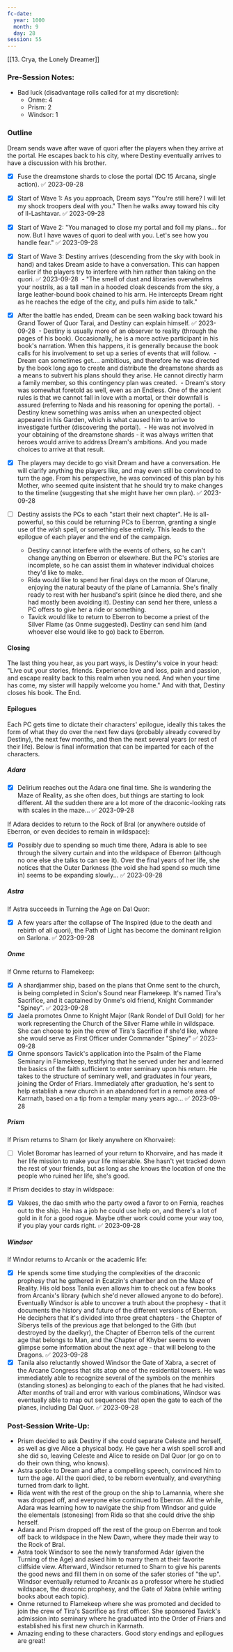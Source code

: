```yaml
---
fc-date:
  year: 1000
  month: 9
  day: 28
session: 55
---
```

[[13. Crya, the Lonely Dreamer]]

### Pre-Session Notes:

* Bad luck (disadvantage rolls called for at my discretion):
	* Onme: 4
	* Prism: 2
	* Windsor: 1


### Outline

Dream sends wave after wave of quori after the players when they arrive at the portal. He escapes back to his city, where Destiny eventually arrives to have a discussion with his brother.

 - [x] Fuse the dreamstone shards to close the portal (DC 15 Arcana, single action). ✅ 2023-09-28

 - [x] Start of Wave 1: As you approach, Dream says "You're still here? I will let my shock troopers deal with you." Then he walks away toward his city of Il-Lashtavar. ✅ 2023-09-28

 - [x] Start of Wave 2: "You managed to close my portal and foil my plans... for now. But I have waves of quori to deal with you. Let's see how you handle fear." ✅ 2023-09-28

 - [x] Start of Wave 3: Destiny arrives (descending from the sky with book in hand) and takes Dream aside to have a conversation. This can happen earlier if the players try to interfere with him rather than taking on the quori. ✅ 2023-09-28
	 - "The smell of dust and libraries overwhelms your nostrils, as a tall man in a hooded cloak descends from the sky, a large leather-bound book chained to his arm. He intercepts Dream right as he reaches the edge of the city, and pulls him aside to talk."

 - [x] After the battle has ended, Dream can be seen walking back toward his Grand Tower of Quor Tarai, and Destiny can explain himself. ✅ 2023-09-28
	 - Destiny is usually more of an observer to reality (through the pages of his book). Occasionally, he is a more active participant in his book's narration. When this happens, it is generally because the book calls for his involvement to set up a series of events that will follow.
	 - Dream can sometimes get.... ambitious, and therefore he was directed by the book long ago to create and distribute the dreamstone shards as a means to subvert his plans should they arise. He cannot directly harm a family member, so this contingency plan was created.
	 - Dream's story was somewhat foretold as well, even as an Endless. One of the ancient rules is that we cannot fall in love with a mortal, or their downfall is assured (referring to Nada and his reasoning for opening the portal).
	 - Destiny knew something was amiss when an unexpected object appeared in his Garden, which is what caused him to arrive to investigate further (discovering the portal).
	 - He was not involved in your obtaining of the dreamstone shards - it was always written that heroes would arrive to address Dream's ambitions. And you made choices to arrive at that result.

 - [x] The players may decide to go visit Dream and have a conversation. He will clarify anything the players like, and may even still be convinced to turn the age. From his perspective, he was convinced of this plan by his Mother, who seemed quite insistent that he should try to make changes to the timeline (suggesting that she might have her own plan). ✅ 2023-09-28

 - [ ] Destiny assists the PCs to each "start their next chapter". He is all-powerful, so this could be returning PCs to Eberron, granting a single use of the *wish* spell, or something else entirely. This leads to the epilogue of each player and the end of the campaign.
	- Destiny cannot interfere with the events of others, so he can't change anything on Eberron or elsewhere. But the PC's stories are incomplete, so he can assist them in whatever individual choices they'd like to make.
	- Rida would like to spend her final days on the moon of Olarune, enjoying the natural beauty of the plane of Lamannia. She's finally ready to rest with her husband's spirit (since he died there, and she had mostly been avoiding it). Destiny can send her there, unless a PC offers to give her a ride or something.
	- Tavick would like to return to Eberron to become a priest of the Silver Flame (as Onme suggested). Destiny can send him (and whoever else would like to go) back to Eberron.

#### Closing

The last thing you hear, as you part ways, is Destiny's voice in your head:
"Live out your stories, friends. Experience love and loss, pain and passion, and escape reality back to this realm when you need. And when your time has come, my sister will happily welcome you home."
And with that, Destiny closes his book.
The End.

#### Epilogues

Each PC gets time to dictate their characters' epilogue, ideally this takes the form of what they do over the next few days (probably already covered by Destiny), the next few months, and then the next several years (or rest of their life). Below is final information that can be imparted for each of the characters.

##### Adara

- [x] Delirium reaches out the Adara one final time. She is wandering the Maze of Reality, as she often does, but things are starting to look different. All the sudden there are a lot more of the draconic-looking rats with scales in the maze... ✅ 2023-09-28

If Adara decides to return to the Rock of Bral (or anywhere outside of Eberron, or even decides to remain in wildspace):
 - [x] Possibly due to spending so much time there, Adara is able to see through the silvery curtain and into the wildspace of Eberron (although no one else she talks to can see it). Over the final years of her life, she notices that the Outer Darkness (the void she had spend so much time in) seems to be expanding slowly... ✅ 2023-09-28

##### Astra

If Astra succeeds in Turning the Age on Dal Quor:
 - [x] A few years after the collapse of The Inspired (due to the death and rebirth of all quori), the Path of Light has become the dominant religion on Sarlona. ✅ 2023-09-28

##### Onme

If Onme returns to Flamekeep:
- [x] A shardjammer ship, based on the plans that Onme sent to the church, is being completed in Scion's Sound near Flamekeep. It's named Tira's Sacrifice, and it captained by Onme's old friend, Knight Commander "Spiney". ✅ 2023-09-28
- [x] Jaela promotes Onme to Knight Major (Rank Rondel of Dull Gold) for her work representing the Church of the Silver Flame while in wildspace. She can choose to join the crew of Tira's Sacrifice if she'd like, where she would serve as First Officer under Commander "Spiney" ✅ 2023-09-28
- [x] Onme sponsors Tavick's application into the Psalm of the Flame Seminary in Flamekeep, testifying that he served under her and learned the basics of the faith sufficient to enter seminary upon his return. He takes to the structure of seminary well, and graduates in four years, joining the Order of Friars. Immediately after graduation, he's sent to help establish a new church in an abandoned fort in a remote area of Karrnath, based on a tip from a templar many years ago... ✅ 2023-09-28

##### Prism

If Prism returns to Sharn (or likely anywhere on Khorvaire):
 - [ ] Violet Boromar has learned of your return to Khorvaire, and has made it her life mission to make your life miserable. She hasn't yet tracked down the rest of your friends, but as long as she knows the location of one the people who ruined her life, she's good.

If Prism decides to stay in wildspace:
 - [x] Vakees, the dao smith who the party owed a favor to on Fernia, reaches out to the ship. He has a job he could use help on, and there's a lot of gold in it for a good rogue. Maybe other work could come your way too, if you play your cards right. ✅ 2023-09-28

##### Windsor

If Windor returns to Arcanix or the academic life:
 - [x] He spends some time studying the complexities of the draconic prophesy that he gathered in Ecatzin's chamber and on the Maze of Reality. His old boss Tanila even allows him to check out a few books from Arcanix's library (which she'd never allowed anyone to do before). Eventually Windsor is able to uncover a truth about the prophesy - that it documents the history and future of the different versions of Eberron. He deciphers that it's divided into three great chapters - the Chapter of Siberys tells of the previous age that belonged to the Gith (but destroyed by the daelkyr), the Chapter of Eberron tells of the current age that belongs to Man, and the Chapter of Khyber seems to even glimpse some information about the next age - that will belong to the Dragons. ✅ 2023-09-28
 - [x] Tanila also reluctantly showed Windsor the Gate of Xabra, a secret of the Arcane Congress that sits atop one of the residential towers. He was immediately able to recognize several of the symbols on the menhirs (standing stones) as belonging to each of the planes that he had visited. After months of trail and error with various combinations, Windsor was eventually able to map out sequences that open the gate to each of the planes, including Dal Quor. ✅ 2023-09-28

### Post-Session Write-Up:

- Prism decided to ask Destiny if she could separate Celeste and herself, as well as give Alice a physical body. He gave her a wish spell scroll and she did so, leaving Celeste and Alice to reside on Dal Quor (or go on to do their own thing, who knows).
- Astra spoke to Dream and after a compelling speech, convinced him to turn the age. All the quori died, to be reborn eventually, and everything turned from dark to light.
- Rida went with the rest of the group on the ship to Lamannia, where she was dropped off, and everyone else continued to Eberron. All the while, Adara was learning how to navigate the ship from Windsor and guide the elementals (stonesing) from Rida so that she could drive the ship herself.
- Adara and Prism dropped off the rest of the group on Eberron and took off back to wildspace in the New Dawn, where they made their way to the Rock of Bral.
- Astra took Windsor to see the newly transformed Adar (given the Turning of the Age) and asked him to marry them at their favorite cliffside view. Afterward, Windsor returned to Sharn to give his parents the good news and fill them in on some of the safer stories of "the up". Windsor eventually returned to Arcanix as a professor where he studied wildspace, the draconic prophesy, and the Gate of Xabra (while writing books about each topic).
- Onme returned to Flamekeep where she was promoted and decided to join the crew of Tira's Sacrifice as first officer. She sponsored Tavick's admission into seminary where he graduated into the Order of Friars and established his first new church in Karrnath.
- Amazing ending to these characters. Good story endings and epilogues are great!